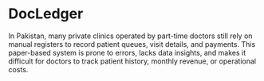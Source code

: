 # DocLedger

In Pakistan, many private clinics operated by part-time doctors still rely on manual registers to record patient queues, visit details, and payments. This paper-based system is prone to errors, lacks data insights, and makes it difficult for doctors to track patient history, monthly revenue, or operational costs.
